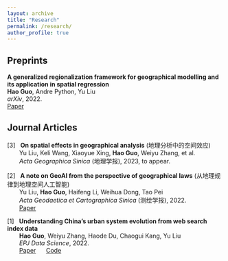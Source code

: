 ```yaml
---
layout: archive
title: "Research"
permalink: /research/
author_profile: true
---
```


## Preprints
<b>A generalized regionalization framework for geographical modelling and its application in spatial regression</b><br>
<b>Hao Guo</b>, Andre Python, Yu Liu<br>
<i>arXiv</i>, 2022.<br>
[Paper](https://arxiv.org/abs/2206.09429)  

## Journal Articles
\[3] &nbsp; <b>On spatial effects in geographical analysis</b> (地理分析中的空间效应) <br>
&emsp;&emsp;Yu Liu, Keli Wang, Xiaoyue Xing, <b>Hao Guo</b>, Weiyu Zhang, et al. <br>
&emsp;&emsp;<i>Acta Geographica Sinica </i>(地理学报), 2023, to appear.<br>

\[2] &nbsp; <b>A note on GeoAI from the perspective of geographical laws</b> (从地理规律到地理空间人工智能) <br>
&emsp;&emsp;Yu Liu, <b>Hao Guo</b>, Haifeng Li, Weihua Dong, Tao Pei<br>
&emsp;&emsp;<i>Acta Geodaetica et Cartographica Sinica </i>(测绘学报), 2022.<br>
&emsp;&emsp;[Paper](http://xb.sinomaps.com/CN/10.11947/j.AGCS.2022.20220125)

\[1] &nbsp; <b>Understanding China’s urban system evolution from web search index data</b><br>
&emsp;&emsp;<b>Hao Guo</b>, Weiyu Zhang, Haode Du, Chaogui Kang, Yu Liu<br>
&emsp;&emsp;<i>EPJ Data Science</i>, 2022.<br>
&emsp;&emsp;[Paper](https://epjdatascience.springeropen.com/articles/10.1140/epjds/s13688-022-00332-y) &nbsp;&nbsp;&nbsp;&nbsp; [Code](https://github.com/Nithouson/BaiduCityAttr)

